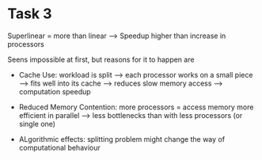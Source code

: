 # Task 3


Superlinear = more than linear --> Speedup higher than increase in processors

Seens impossible at first, but reasons for it to happen are
- Cache Use: workload is split --> each processor works on a small piece --> fits well into its cache --> reduces slow memory access --> computation speedup

- Reduced Memory Contention: more processors = access memory more efficient in parallel --> less bottlenecks than with less processors (or single one)

- ALgorithmic effects: splitting problem might change the way of computational behaviour 
